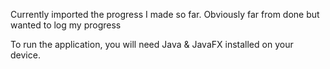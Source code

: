 Currently imported the progress I made so far. Obviously far from done but wanted to log my progress

To run the application, you will need Java & JavaFX installed on your device.
